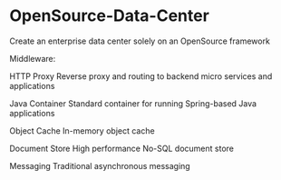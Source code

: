 # OpenSource-Data-Center
Create an enterprise data center solely on an OpenSource framework

Middleware:

HTTP Proxy	Reverse proxy and routing to backend micro services and applications

Java Container	Standard container for running Spring-based Java applications

Object Cache	In-memory object cache

Document Store	High performance No-SQL document store

Messaging	Traditional asynchronous messaging
